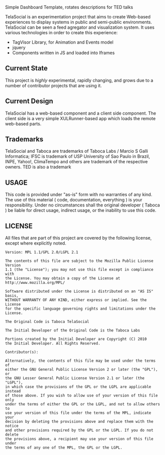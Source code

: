 Simple Dashboard Template, rotates descriptions for TED talks

TelaSocial is an experimentation project that aims to create Web-based experiences to display systems in public and semi-public environments. TelaSocial can be seen a feed agregator and visualization system. It uses various technologies in order to create this experience: 

* TagVisor Library, for Animation and Events model 
* jquery 
* Components written in JS and loaded into Iframes 

## Current State

This project is *highly* experimental, rapidly changing, and grows due to a number
of contributor projects that are using it. 

## Current Design 

TelaSocial has a web-based component and a client side component. The client side 
is a very simple XULRunner-based app which loads the remote web-based parts. 

## Trademarks 

TelaSocial and Taboca are trademarks of Taboca Labs / Marcio S Galli Informatica; 
IFSC is trademark of USP University of Sao Paulo in Brazil, INPE, Yahoo!,
ClimaTempo and others are trademark of the respective owners. TED is also a trademark

## USAGE 

This code is provided under "as-is" form with no warranties of any kind. The use
of this material ( code, documentation, everything ) is your responsibility. Under
no circumstances shall the original developer ( Taboca ) be liable for direct usage, 
indirect usage, or the inability to use this code. 

## LICENSE

All files that are part of this project are covered by the following
license, except where explicitly noted.

    Version: MPL 1.1/GPL 2.0/LGPL 2.1

    The contents of this file are subject to the Mozilla Public License Version
    1.1 (the "License"); you may not use this file except in compliance with
    the License. You may obtain a copy of the License at
    http://www.mozilla.org/MPL/

    Software distributed under the License is distributed on an "AS IS" basis,
    WITHOUT WARRANTY OF ANY KIND, either express or implied. See the License
    for the specific language governing rights and limitations under the
    License.

    The Original Code is Taboca TelaSocial 

    The Initial Developer of the Original Code is the Taboca Labs

    Portions created by the Initial Developer are Copyright (C) 2010
    the Initial Developer. All Rights Reserved.

    Contributor(s):

    Alternatively, the contents of this file may be used under the terms of
    either the GNU General Public License Version 2 or later (the "GPL"), or
    the GNU Lesser General Public License Version 2.1 or later (the "LGPL"),
    in which case the provisions of the GPL or the LGPL are applicable instead
    of those above. If you wish to allow use of your version of this file only
    under the terms of either the GPL or the LGPL, and not to allow others to
    use your version of this file under the terms of the MPL, indicate your
    decision by deleting the provisions above and replace them with the notice
    and other provisions required by the GPL or the LGPL. If you do not delete
    the provisions above, a recipient may use your version of this file under
    the terms of any one of the MPL, the GPL or the LGPL.
